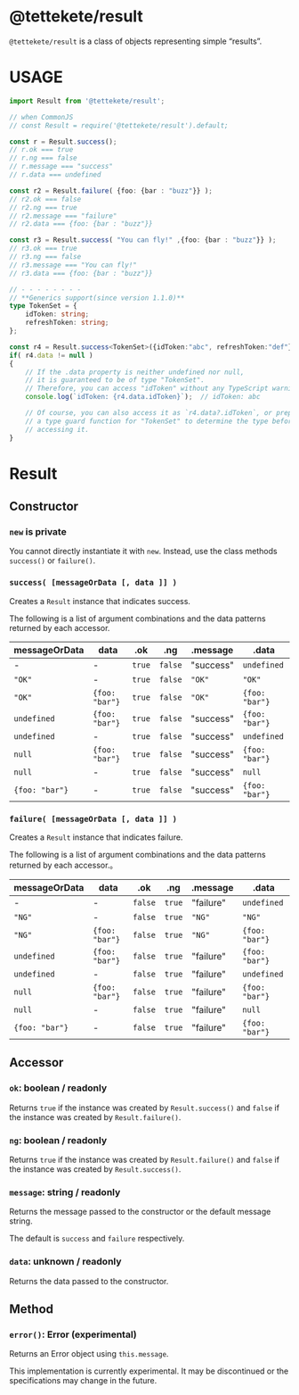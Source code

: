 
# @tettekete/result

`@tettekete/result` is a class of objects representing simple “results”.

# USAGE

```ts
import Result from '@tettekete/result';

// when CommonJS
// const Result = require('@tettekete/result').default;

const r = Result.success();
// r.ok === true
// r.ng === false
// r.message === "success"
// r.data === undefined

const r2 = Result.failure( {foo: {bar : "buzz"}} );
// r2.ok === false
// r2.ng === true
// r2.message === "failure"
// r2.data === {foo: {bar : "buzz"}}

const r3 = Result.success( "You can fly!" ,{foo: {bar : "buzz"}} );
// r3.ok === true
// r3.ng === false
// r3.message === "You can fly!"
// r3.data === {foo: {bar : "buzz"}}

// - - - - - - - -
// **Generics support(since version 1.1.0)**
type TokenSet = {
	idToken: string;
	refreshToken: string;
};

const r4 = Result.success<TokenSet>({idToken:"abc", refreshToken:"def"});
if( r4.data != null )
{
	// If the .data property is neither undefined nor null,
	// it is guaranteed to be of type "TokenSet".
	// Therefore, you can access "idToken" without any TypeScript warnings.
	console.log(`idToken: {r4.data.idToken}`);	// idToken: abc

	// Of course, you can also access it as `r4.data?.idToken`, or prepare
	// a type guard function for "TokenSet" to determine the type before
	// accessing it.
}
```

# Result

## Constructor

### `new` is private

You cannot directly instantiate it with `new`. Instead, use the class methods `success()` or `failure()`.

### `success( [messageOrData [, data ]] )`

Creates a `Result` instance that indicates success.

The following is a list of argument combinations and the data patterns returned by each accessor.

| messageOrData  | data           | .ok     | .ng     | .message  | .data          |
| -------------- | -------------- | ------- | ------- | --------- | -------------- |
| -              | -              | `true`  | `false` | "success" | `undefined`    |
| `"OK"`         | -              | `true`  | `false` | `"OK"`    | `"OK"`         |
| `"OK"`         | `{foo: "bar"}` | `true`  | `false` | `"OK"`    | `{foo: "bar"}` |
| `undefined`    | `{foo: "bar"}` | `true`  | `false` | "success" | `{foo: "bar"}` |
| `undefined`    | -              | `true`  | `false` | "success" | `undefined`    |
| `null`         | `{foo: "bar"}` | `true`  | `false` | "success" | `{foo: "bar"}` |
| `null`         | -              | `true`  | `false` | "success" | `null`         |
| `{foo: "bar"}` | -              | `true`  | `false` | "success" | `{foo: "bar"}` |



### `failure( [messageOrData [, data ]] )`

Creates a `Result` instance that indicates failure.

The following is a list of argument combinations and the data patterns returned by each accessor.。

| messageOrData  | data           | .ok     | .ng     | .message  | .data          |
| -------------- | -------------- | ------- | ------- | --------- | -------------- |
| -              | -              | `false` | `true`  | "failure" | `undefined`    |
| `"NG"`         | -              | `false` | `true`  | `"NG"`    | `"NG"`         |
| `"NG"`         | `{foo: "bar"}` | `false` | `true`  | `"NG"`    | `{foo: "bar"}` |
| `undefined`    | `{foo: "bar"}` | `false` | `true`  | "failure" | `{foo: "bar"}` |
| `undefined`    | -              | `false` | `true`  | "failure" | `undefined`    |
| `null`         | `{foo: "bar"}` | `false` | `true`  | "failure" | `{foo: "bar"}` |
| `null`         | -              | `false` | `true`  | "failure" | `null`         |
| `{foo: "bar"}` | -              | `false` | `true`  | "failure" | `{foo: "bar"}` |


## Accessor

### `ok`: boolean / readonly

Returns `true` if the instance was created by `Result.success()` and `false` if the instance was created by `Result.failure()`.


### `ng`: boolean / readonly

Returns `true` if the instance was created by `Result.failure()` and `false` if the instance was created by `Result.success()`.

### `message`: string / readonly

Returns the message passed to the constructor or the default message string.

The default is `success` and `failure` respectively.

### `data`: unknown / readonly

Returns the data passed to the constructor.

## Method

### `error()`: Error (experimental)

Returns an Error object using `this.message`.

This implementation is currently experimental. It may be discontinued or the specifications may change in the future.


